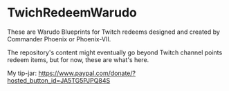 # TwichRedeemWarudo
These are Warudo Blueprints for Twitch redeems designed and created by Commander Phoenix or Phoenix-VII.

The repository's content might eventually go beyond Twitch channel points redeem items, but for now, these are what's here.

My tip-jar: https://www.paypal.com/donate/?hosted_button_id=JA5TG5PJPQ84S

